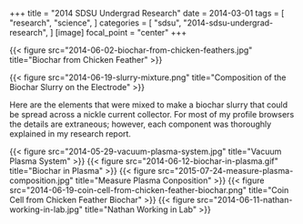 +++
title = "2014 SDSU Undergrad Research"
date = 2014-03-01
tags = [
  "research",
  "science",
]
categories = [
  "sdsu",
  "2014-sdsu-undergrad-research",
]
[image]
  focal_point = "center"
+++

{{< figure src="2014-06-02-biochar-from-chicken-feathers.jpg"
  title="Biochar from Chicken Feather" >}}

{{< figure src="2014-06-19-slurry-mixture.png"
  title="Composition of the Biochar Slurry on the Electrode" >}}

Here are the elements that were mixed to make a biochar slurry that could be
spread across a nickle current collector. For most of my profile browsers the
details are extraneous; however, each component was thoroughly explained in my
research report.

{{< figure src="2014-05-29-vacuum-plasma-system.jpg"
  title="Vacuum Plasma System" >}}
{{< figure src="2014-06-12-biochar-in-plasma.gif"
  title="Biochar in Plasma" >}}
{{< figure src="2015-07-24-measure-plasma-composition.jpg"
  title="Measure Plasma Conposition" >}}
{{< figure src="2014-06-19-coin-cell-from-chicken-feather-biochar.png"
  title="Coin Cell from Chicken Feather Biochar" >}}
{{< figure src="2014-06-11-nathan-working-in-lab.jpg"
  title="Nathan Working in Lab" >}}
